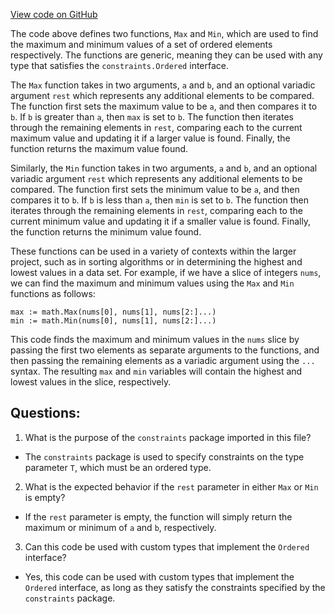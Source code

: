 [View code on GitHub](https://github.com/cosmos/cosmos-sdk.git/math/max_min.go)

The code above defines two functions, `Max` and `Min`, which are used to find the maximum and minimum values of a set of ordered elements respectively. The functions are generic, meaning they can be used with any type that satisfies the `constraints.Ordered` interface. 

The `Max` function takes in two arguments, `a` and `b`, and an optional variadic argument `rest` which represents any additional elements to be compared. The function first sets the maximum value to be `a`, and then compares it to `b`. If `b` is greater than `a`, then `max` is set to `b`. The function then iterates through the remaining elements in `rest`, comparing each to the current maximum value and updating it if a larger value is found. Finally, the function returns the maximum value found.

Similarly, the `Min` function takes in two arguments, `a` and `b`, and an optional variadic argument `rest` which represents any additional elements to be compared. The function first sets the minimum value to be `a`, and then compares it to `b`. If `b` is less than `a`, then `min` is set to `b`. The function then iterates through the remaining elements in `rest`, comparing each to the current minimum value and updating it if a smaller value is found. Finally, the function returns the minimum value found.

These functions can be used in a variety of contexts within the larger project, such as in sorting algorithms or in determining the highest and lowest values in a data set. For example, if we have a slice of integers `nums`, we can find the maximum and minimum values using the `Max` and `Min` functions as follows:

```
max := math.Max(nums[0], nums[1], nums[2:]...)
min := math.Min(nums[0], nums[1], nums[2:]...)
```

This code finds the maximum and minimum values in the `nums` slice by passing the first two elements as separate arguments to the functions, and then passing the remaining elements as a variadic argument using the `...` syntax. The resulting `max` and `min` variables will contain the highest and lowest values in the slice, respectively.
## Questions: 
 1. What is the purpose of the `constraints` package imported in this file?
- The `constraints` package is used to specify constraints on the type parameter `T`, which must be an ordered type.

2. What is the expected behavior if the `rest` parameter in either `Max` or `Min` is empty?
- If the `rest` parameter is empty, the function will simply return the maximum or minimum of `a` and `b`, respectively.

3. Can this code be used with custom types that implement the `Ordered` interface?
- Yes, this code can be used with custom types that implement the `Ordered` interface, as long as they satisfy the constraints specified by the `constraints` package.
